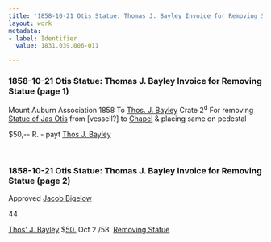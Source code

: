 ```yaml
---
title: '1858-10-21 Otis Statue: Thomas J. Bayley Invoice for Removing Statue, 1831.039.006-011'
layout: work
metadata:
- label: Identifier
  value: 1831.039.006-011

---
```

<div class="pages">
<div id="page-1130724">
<h3><a name="page-1130724">1858-10-21 Otis Statue: Thomas J. Bayley Invoice for Removing Statue (page 1)</a></h3>
<div class="page-content">
<p>Mount Auburn Association<span class='line-break'> </span>1858<span class='line-break'> </span>To <a href='/pages/subjects/54384' title='Bayley, Thomas J.'>Thos. J. Bayley</a><span class='line-break'> </span>Crate 2<sup>d</sup> For removing <a href='/pages/subjects/54268' title='James Otis Statue'>Statue of Jas Otis</a><span class='line-break'> </span>from [vessell?] to <a href='/pages/subjects/53239' title='Bigelow Chapel'><!--Bigelow-->Chapel</a>  &amp; placing<span class='line-break'> </span>same on pedestal</p>
<p>$50,--<span class='line-break'> </span>R. - payt<span class='line-break'> </span><a href='/pages/subjects/54384' title='Bayley, Thomas J.'>Thos J. Bayley</a><span class='line-break'> </span></p>
</div>
</div>
<br />
<div id="page-1130725">
<h3><a name="page-1130725">1858-10-21 Otis Statue: Thomas J. Bayley Invoice for Removing Statue (page 2)</a></h3>
<div class="page-content">
<p>Approved <a href='/pages/subjects/52529' title='Bigelow, Jacob'>Jacob Bigelow</a></p>
<p>44</p>
<p><a href='/pages/subjects/54384' title='Bayley, Thomas J.'>Thos' J. Bayley</a><span class='line-break'> </span>$<ins>50.</ins><span class='line-break'> </span><date when='1858-10-02'>Oct 2 /58</date>.<span class='line-break'> </span><ins>Removing Statue</ins><span class='line-break'> </span></p>
</div>
</div>
<br />
</div>

